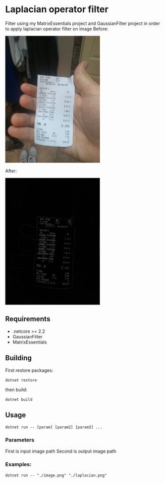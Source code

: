 # Laplacian operator filter

Filter using my MatrixEssentials project and GaussianFilter project in order to apply laplacian operator filter on image
Before: 

<img src="image2.jpg" width="300"/>

After:

<img src="result.png" width="300"/>

## Requirements
- .netcore >= 2.2 
- GaussianFilter
- MatrixEssentials

## Building
First restore packages:
```
dotnet restore
```
then build:
```
dotnet build
```

## Usage
```
dotnet run -- [param] [param2] [param3] ...
```

### Parameters

First is input image path
Second is output image path

### Examples: 
```
dotnet run -- "./image.png" "./laplacian.png"
```
